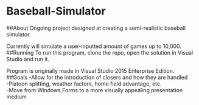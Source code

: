 # Baseball-Simulator
##About
Ongoing project designed at creating a semi-realistic baseball simulator. 

Currently will simulate a user-inputted amount of games up to 10,000.
##Running
To run this program, clone the repo, open the solution in Visual Studio and run it.  

Program is originally made in Visual Studio 2015 Enterprise Edition.  
##Goals
-Allow for the introduction of closers and how they are handled  
-Platoon splitting, weather factors, home field advantage, etc.  
-Move from Windows Forms to a more visually appealing presentation medium  

